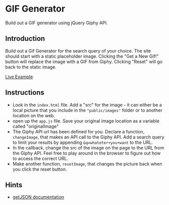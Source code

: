 # GIF Generator

Build out a GIF generator using jQuery Giphy API. 

## Introduction

Build out a Gif Generator for the search query of your choice. The site should start with a static placeholder image. Clicking the "Get a New Gif!" button will replace the image with a GIF from Giphy. Clicking "Reset" will go back to the static image. 

[Live Example](http://learn-co-curriculum.github.io/hs-gif-generator/)

## Instructions
+ Look in the `index.html` file. Add a "src" for the image - it can either be a local picture that you include in the `"public/images"` folder or to another location on the web.
+ open up the `app.js` file. Save your original image location as a variable called "originalImage"
+ The Giphy API url has been defined for you. Declare a function, `changeImage`, that makes an API call to the Giphy API. Add a search query to limit your results by appending `&q=whateter+you+want` to the URL. 
+ In the callback, change the src of the image on the page to the URL from the Giphy API. Feel free to play around in the browser to figure out how to access the correct URL. 
+ Make another function, `resetImage`, that changes the picture back when you click the reset button. 


## Hints
+ [getJSON documentation](http://api.jquery.com/jquery.getjson/)
